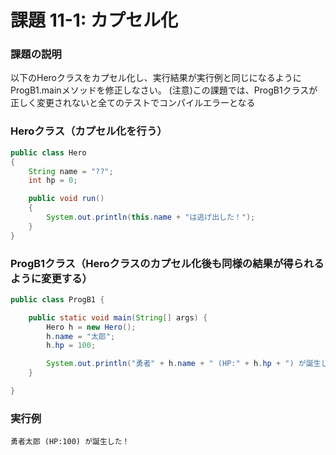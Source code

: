 # 課題 11-1: カプセル化

### 課題の説明
以下のHeroクラスをカプセル化し、実行結果が実行例と同じになるようにProgB1.mainメソッドを修正しなさい。
(注意)この課題では、ProgB1クラスが正しく変更されないと全てのテストでコンパイルエラーとなる

### Heroクラス（カプセル化を行う）
```java
public class Hero
{
    String name = "??";
    int hp = 0;

    public void run()
    {
        System.out.println(this.name + "は逃げ出した！");
    }
}
```

### ProgB1クラス（Heroクラスのカプセル化後も同様の結果が得られるように変更する）
```java
public class ProgB1 {

    public static void main(String[] args) {
        Hero h = new Hero();
        h.name = "太郎";
        h.hp = 100;

        System.out.println("勇者" + h.name + " (HP:" + h.hp + ") が誕生した！");
    }

}
```

### 実行例
```
勇者太郎 (HP:100) が誕生した！
```
